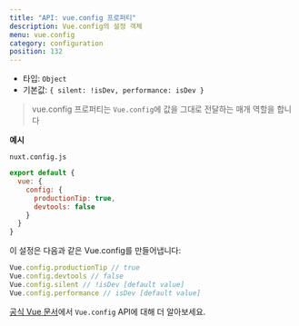 ```yaml
---
title: "API: vue.config 프로퍼티"
description: Vue.config의 설정 객체
menu: vue.config
category: configuration
position: 132
---
```


- 타입: `Object`
- 기본값: `{ silent: !isDev, performance: isDev }`

> vue.config 프로퍼티는 `Vue.config`에 값을 그대로 전달하는 매개 역할을 합니다


**예시**

`nuxt.config.js`

```js
export default {
  vue: {
    config: {
      productionTip: true,
      devtools: false
    }
  }
}
```

이 설정은 다음과 같은 Vue.config를 만들어냅니다:

``` js
Vue.config.productionTip // true
Vue.config.devtools // false
Vue.config.silent // !isDev [default value]
Vue.config.performance // isDev [default value]
```


[공식 Vue 문서](https://vuejs.org/v2/api/#Global-Config)에서 `Vue.config` API에 대해 더 알아보세요.
